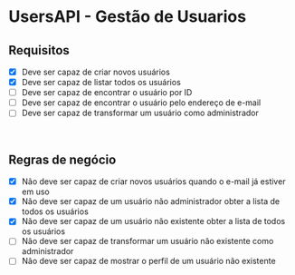 # UsersAPI - Gestão de Usuarios

## **Requisitos**

- [x] Deve ser capaz de criar novos usuários <br />
- [x] Deve ser capaz de listar todos os usuários <br />
- [ ] Deve ser capaz de encontrar o usuário por ID <br />
- [ ] Deve ser capaz de encontrar o usuário pelo endereço de e-mail <br />
- [ ] Deve ser capaz de transformar um usuário como administrador <br />
<br />

## **Regras de negócio**

- [x] Não deve ser capaz de criar novos usuários quando o e-mail já estiver em uso <br />
- [x] Não deve ser capaz de um usuário não administrador obter a lista de todos os usuários <br />
- [x] Não deve ser capaz de um usuário não existente obter a lista de todos os usuários <br />
- [ ] Não deve ser capaz de transformar um usuário não existente como administrador <br />
- [ ] Não deve ser capaz de mostrar o perfil de um usuário não existente <br />
